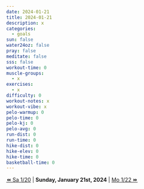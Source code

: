 ```yaml
---
date: 2024-01-21
title: 2024-01-21
description: x
categories:
  - goals
sun: false
water24oz: false
pray: false
meditate: false
sss: false
workout-time: 0
muscle-groups:
  - x
exercises:
  - x
difficulty: 0
workout-notes: x
workout-vibe: x
pelo-warmup: 0
pelo-time: 0
pelo-kj: 0
pelo-avg: 0
run-dist: 0
run-time: 0
hike-dist: 0
hike-elev: 0
hike-time: 0
basketball-time: 0
---
```

[⏪ Sa 1/20](goals/2024-01-20) | **Sunday, January 21st, 2024** | [Mo 1/22 ⏩](goals/2024-01-22)


